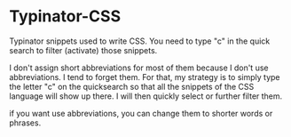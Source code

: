 # Typinator-CSS
Typinator snippets used to write CSS. You need to type "c" in the quick search to filter (activate) those snippets. 

I don't assign short abbreviations for most of them because I don't use abbreviations. I tend to forget them. For that, my strategy is to simply type the letter "c" on the quicksearch so that all the snippets of the CSS language will show up there. I will then quickly select or further filter them. 

if you want use abbreviations, you can change them to shorter words or phrases. 

